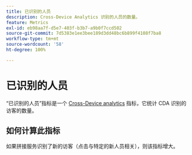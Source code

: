 ```yaml
---
title: 已识别的人员
description: Cross-Device Analytics 识别的人员的数量。
feature: Metrics
exl-id: eb98aa7f-d5e7-403f-b3b7-a9b0f7ccd502
source-git-commit: 7d5383e1ee3bee189d3dd48bc6b899f4108f7ba8
workflow-type: tm+mt
source-wordcount: '58'
ht-degree: 100%

---
```


# 已识别的人员

“已识别的人员”指标是一个 [Cross-Device analytics](../cda/overview.md) 指标，它统计 CDA 识别的访客的数量。

## 如何计算此指标

如果拼接服务识别了新的访客（点击与特定的新人员相关），则该指标增大。
